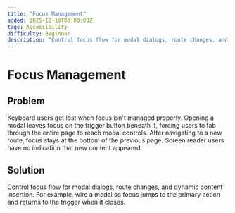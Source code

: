 ```yaml
---
title: "Focus Management"
added: 2025-10-10T00:00:00Z
tags: Accessibility
difficulty: Beginner
description: "Control focus flow for modal dialogs, route changes, and dynamic content insertion."
---
```

# Focus Management

## Problem

Keyboard users get lost when focus isn't managed properly. Opening a modal leaves focus on the trigger button beneath it, forcing users to tab through the entire page to reach modal controls. After navigating to a new route, focus stays at the bottom of the previous page. Screen reader users have no indication that new content appeared.

## Solution

Control focus flow for modal dialogs, route changes, and dynamic content insertion. For example, wire a modal so focus jumps to the primary action and returns to the trigger when it closes.

